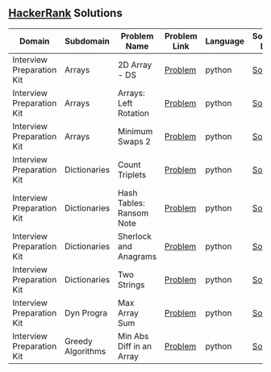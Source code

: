 ## [HackerRank](https://www.hackerrank.com/) Solutions

|Domain|Subdomain|Problem Name|Problem Link|Language|Solution Link|
---|---|---|---|---|---
|Interview Preparation Kit|Arrays|2D Array - DS|[Problem](https://www.hackerrank.com/challenges/2d-array/problem)|python|[Solution](Interview-Preparation-Kit/Arrays/hour_glass_sum.py)|
|Interview Preparation Kit|Arrays|Arrays: Left Rotation|[Problem](https://www.hackerrank.com/challenges/ctci-array-left-rotation/problem)|python|[Solution](Interview-Preparation-Kit/Arrays/rot_left.py)|
|Interview Preparation Kit|Arrays|Minimum Swaps 2|[Problem](https://www.hackerrank.com/challenges/minimum-swaps-2/problem)|python|[Solution](Interview-Preparation-Kit/Arrays/minimum_swaps.py)|
|Interview Preparation Kit|Dictionaries|Count Triplets|[Problem](https://www.hackerrank.com/challenges/count-triplets-1/problem)|python|[Solution](Interview-Preparation-Kit/dictionaries/count_triplets.py)|
|Interview Preparation Kit|Dictionaries|Hash Tables: Ransom Note|[Problem](https://www.hackerrank.com/challenges/ctci-ransom-note/problem)|python|[Solution](Interview-Preparation-Kit/dictionaries/ransom_note.py)|
|Interview Preparation Kit|Dictionaries|Sherlock and Anagrams|[Problem](https://www.hackerrank.com/challenges/sherlock-and-anagrams/problem)|python|[Solution](Interview-Preparation-Kit/dictionaries/sherlock_anagrams.py)|
|Interview Preparation Kit|Dictionaries|Two Strings|[Problem](https://www.hackerrank.com/challenges/two-strings/problem)|python|[Solution](Interview-Preparation-Kit/dictionaries/two_strings.py)|
|Interview Preparation Kit|Dyn Progra|Max Array Sum|[Problem](https://www.hackerrank.com/challenges/max-array-sum/problem)|python|[Solution](Interview-Preparation-Kit/Dynamic-Programming/max_array_sum.py)|
|Interview Preparation Kit|Greedy Algorithms|Min Abs Diff in an Array|[Problem](https://www.hackerrank.com/challenges/minimum-absolute-difference-in-an-array/problem)|python|[Solution](Interview-Preparation-Kit/Dynamic-Programming/minimum_absolute_difference.py)|
